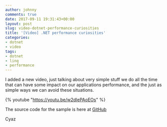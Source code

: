 ```yaml
---
author: johnny
comments: true
date: 2017-09-11 19:31:43+00:00
layout: post
slug: video-dotnet-performance-curiosities
title: '[Video] .NET performance curiosities'
categories:
- dotnet
- video
tags:
- dotnet
- linq
- performance
---
```


I added a new video, just talking about very simple stuff we do all the time that can have some impact on our applications performance, and the just as simple ways we can avoid these situations.

{% youtube "https://youtu.be/w2dIePAoEOs" %}

The source code for the sample is here at [GitHub](https://github.com/joaofbantunes/DotNetPerfCuriositiesSample)

Cyaz
